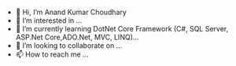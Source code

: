 - 👋 Hi, I’m Anand Kumar Choudhary
- 👀 I’m interested in ...
- 🌱 I’m currently learning DotNet Core Framework (C#, SQL Server, ASP.Net Core,ADO.Net, MVC, LINQ)... 
- 💞️ I’m looking to collaborate on ...
- 📫 How to reach me ...

<!---
Anandchy95/Anandchy95 is a ✨ special ✨ repository because its `README.md` (this file) appears on your GitHub profile.
You can click the Preview link to take a look at your changes.
--->
